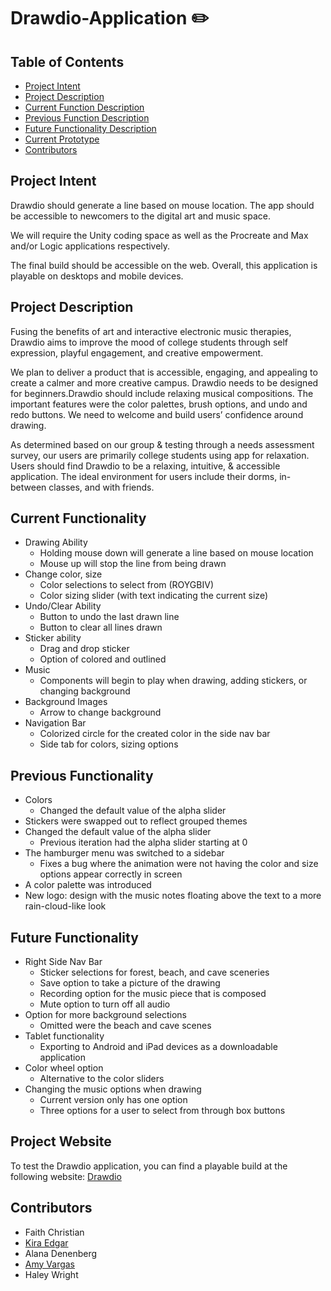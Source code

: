 # Drawdio-Application ✏️

## Table of Contents
- [Project Intent](#project-intent)
- [Project Description](#project-description)
- [Current Function Description](#current-functionality)
- [Previous Function Description](#previous-functionality)
- [Future Functionality Description](#future-functionality)
- [Current Prototype](#project-website)
- [Contributors](#contributors)

## Project Intent
Drawdio should generate a line based on mouse location. The app should be accessible to newcomers to the digital art and music space. 

We will require the Unity coding space as well as the Procreate and Max and/or Logic applications respectively. 

The final build should be accessible on the web. Overall, this application is playable on desktops and mobile devices.

## Project Description
Fusing the benefits of art and interactive electronic music therapies, Drawdio aims to improve the mood of college students through self expression, playful engagement, and creative empowerment.

We plan to deliver a product that is accessible, engaging, and appealing to create a calmer and more creative campus. Drawdio needs to be designed for beginners.Drawdio should include relaxing musical compositions. The important features were the color palettes, brush options, and undo and redo buttons. We need to welcome and build users’ confidence around drawing.

As determined based on our group & testing through a needs assessment survey, our users are primarily college students using app for relaxation. Users should find Drawdio to be a relaxing, intuitive, & accessible application. The ideal environment for users include their dorms, in-between classes, and with friends.

## Current Functionality
* Drawing Ability
    * Holding mouse down will generate a line based on mouse location
    * Mouse up will stop the line from being drawn
* Change color, size
    * Color selections to select from (ROYGBIV)
    * Color sizing slider (with text indicating the current size)
* Undo/Clear Ability
    * Button to undo the last drawn line
    * Button to clear all lines drawn
* Sticker ability
    * Drag and drop sticker
    * Option of colored and outlined
* Music
    * Components will begin to play when drawing, adding stickers, or changing background
* Background Images
    * Arrow to change background
* Navigation Bar
    * Colorized circle for the created color in the side nav bar
    * Side tab for colors, sizing options

## Previous Functionality
* Colors
    * Changed the default value of the alpha slider
* Stickers were swapped out to reflect grouped themes
* Changed the default value of the alpha slider
    * Previous iteration had the alpha slider starting at 0
* The hamburger menu was switched to a sidebar
    * Fixes a bug where the animation were not having the color and size options appear correctly in screen
* A color palette was introduced
* New logo: design with the music notes floating above the text to a more rain-cloud-like look

## Future Functionality
* Right Side Nav Bar
    * Sticker selections for forest, beach, and cave sceneries
    * Save option to take a picture of the drawing
    * Recording option for the music piece that is composed
    * Mute option to turn off all audio
* Option for more background selections
    * Omitted were the beach and cave scenes
* Tablet functionality
    * Exporting to Android and iPad devices as a downloadable application
* Color wheel option
    * Alternative to the color sliders
* Changing the music options when drawing
    * Current version only has one option
    * Three options for a user to select from through box buttons

## Project Website
To test the Drawdio application, you can find a playable build at the following website: [Drawdio](https://a-varg.itch.io/drawdio)

## Contributors
* Faith Christian
* [Kira Edgar](https://github.com/kiraautumn)
* Alana Denenberg
* [Amy Vargas](https://github.com/A-Vargas-GP)
* Haley Wright
